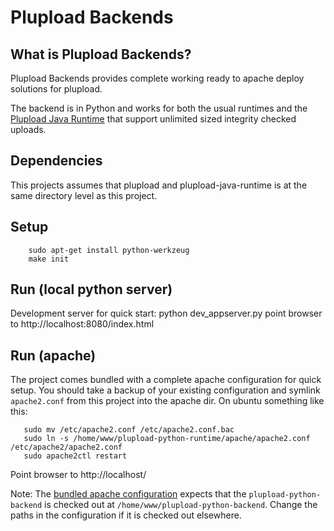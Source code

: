 Plupload Backends
=================

What is Plupload Backends?
--------------------------

Plupload Backends provides complete working ready to apache deploy
solutions for plupload. 

The backend is in Python and works for both the usual runtimes and the
[Plupload Java
Runtime](https://github.com/jakobadam/plupload-java-runtime) that
support unlimited sized integrity checked uploads.

Dependencies
------------

This projects assumes that plupload and plupload-java-runtime is at
the same directory level as this project. 

Setup
-----
        sudo apt-get install python-werkzeug
        make init

Run (local python server)
-------------------------

Development server for quick start:
            python dev_appserver.py
            point browser to http://localhost:8080/index.html

Run (apache)
-----------

The project comes bundled with a complete apache configuration for
quick setup. You should take a backup of your existing
configuration and symlink `apache2.conf` from this project into the
apache dir. On ubuntu something like this:

       sudo mv /etc/apache2.conf /etc/apache2.conf.bac 
       sudo ln -s /home/www/plupload-python-runtime/apache/apache2.conf /etc/apache2/apache2.conf
       sudo apache2ctl restart

Point browser to http://localhost/

Note: The [bundled apache configuration](https://github.com/jakobadam/plupload-python-backend/blob/master/apache/apache2.conf) expects that the `plupload-python-backend` is checked out at
`/home/www/plupload-python-backend`. Change the paths in the configuration if it is checked out elsewhere.

